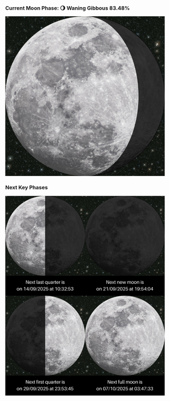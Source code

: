 ### Current Moon Phase: 🌖 Waning Gibbous 83.48%
![Moon Phase](moonphase.png)
### Next Key Phases
![Gallery](gallery.png)